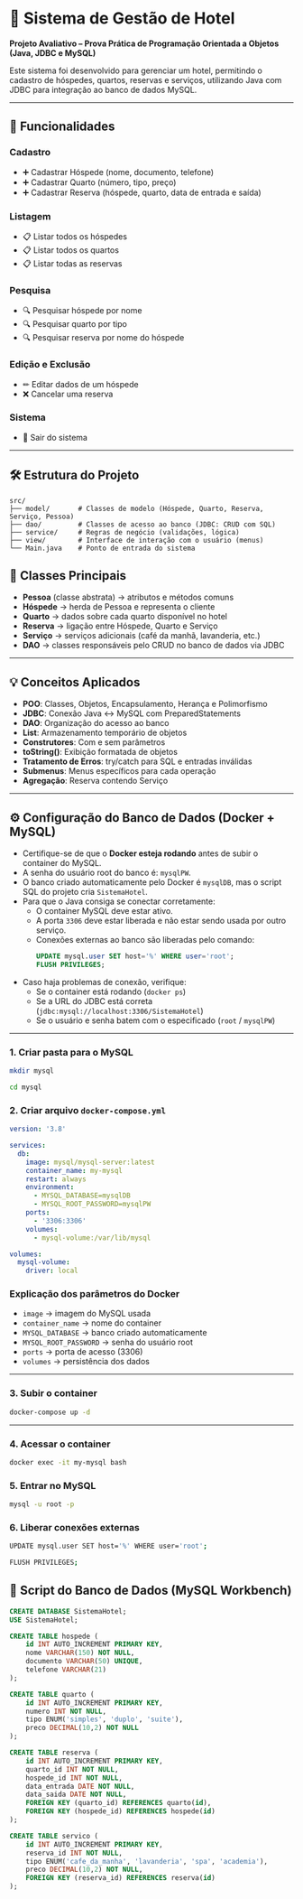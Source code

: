 # 🏨 Sistema de Gestão de Hotel

**Projeto Avaliativo – Prova Prática de Programação Orientada a Objetos (Java, JDBC e MySQL)**

Este sistema foi desenvolvido para gerenciar um hotel, permitindo o cadastro de hóspedes, quartos, reservas e serviços, utilizando Java com JDBC para integração ao banco de dados MySQL.

---

## 📖 Funcionalidades

### Cadastro
- ➕ Cadastrar Hóspede (nome, documento, telefone)  
- ➕ Cadastrar Quarto (número, tipo, preço)  
- ➕ Cadastrar Reserva (hóspede, quarto, data de entrada e saída)  

### Listagem
- 📋 Listar todos os hóspedes  
- 📋 Listar todos os quartos  
- 📋 Listar todas as reservas  

### Pesquisa
- 🔍 Pesquisar hóspede por nome  
- 🔍 Pesquisar quarto por tipo  
- 🔍 Pesquisar reserva por nome do hóspede  

### Edição e Exclusão
- ✏ Editar dados de um hóspede  
- ❌ Cancelar uma reserva  

### Sistema
- 🚪 Sair do sistema  

---

## 🛠 Estrutura do Projeto

```text
src/
├── model/       # Classes de modelo (Hóspede, Quarto, Reserva, Serviço, Pessoa)
├── dao/         # Classes de acesso ao banco (JDBC: CRUD com SQL)
├── service/     # Regras de negócio (validações, lógica)
├── view/        # Interface de interação com o usuário (menus)
└── Main.java    # Ponto de entrada do sistema
```

## 📂 Classes Principais

- **Pessoa** (classe abstrata) → atributos e métodos comuns  
- **Hóspede** → herda de Pessoa e representa o cliente  
- **Quarto** → dados sobre cada quarto disponível no hotel  
- **Reserva** → ligação entre Hóspede, Quarto e Serviço  
- **Serviço** → serviços adicionais (café da manhã, lavanderia, etc.)  
- **DAO** → classes responsáveis pelo CRUD no banco de dados via JDBC  

---

## 💡 Conceitos Aplicados

- **POO**: Classes, Objetos, Encapsulamento, Herança e Polimorfismo  
- **JDBC**: Conexão Java ↔ MySQL com PreparedStatements  
- **DAO**: Organização do acesso ao banco  
- **List<T>**: Armazenamento temporário de objetos  
- **Construtores**: Com e sem parâmetros  
- **toString()**: Exibição formatada de objetos  
- **Tratamento de Erros**: try/catch para SQL e entradas inválidas  
- **Submenus**: Menus específicos para cada operação  
- **Agregação**: Reserva contendo Serviço  

---

## ⚙️ Configuração do Banco de Dados (Docker + MySQL)

- Certifique-se de que o **Docker esteja rodando** antes de subir o container do MySQL.  
- A senha do usuário root do banco é: `mysqlPW`.  
- O banco criado automaticamente pelo Docker é `mysqlDB`, mas o script SQL do projeto cria `SistemaHotel`.  
- Para que o Java consiga se conectar corretamente:  
  - O container MySQL deve estar ativo.  
  - A porta `3306` deve estar liberada e não estar sendo usada por outro serviço.  
  - Conexões externas ao banco são liberadas pelo comando:  
    ```sql
    UPDATE mysql.user SET host='%' WHERE user='root';
    FLUSH PRIVILEGES;
    ```
- Caso haja problemas de conexão, verifique:  
  - Se o container está rodando (`docker ps`)  
  - Se a URL do JDBC está correta (`jdbc:mysql://localhost:3306/SistemaHotel`)  
  - Se o usuário e senha batem com o especificado (`root` / `mysqlPW`)  

---

### 1. Criar pasta para o MySQL
```bash
mkdir mysql
```

```bash
cd mysql
```

### 2. Criar arquivo `docker-compose.yml`
```yaml
version: '3.8'

services:
  db:
    image: mysql/mysql-server:latest
    container_name: my-mysql
    restart: always
    environment:
      - MYSQL_DATABASE=mysqlDB
      - MYSQL_ROOT_PASSWORD=mysqlPW
    ports:
      - '3306:3306'
    volumes:
      - mysql-volume:/var/lib/mysql

volumes:
  mysql-volume:
    driver: local
```

### Explicação dos parâmetros do Docker

- `image` → imagem do MySQL usada  
- `container_name` → nome do container  
- `MYSQL_DATABASE` → banco criado automaticamente  
- `MYSQL_ROOT_PASSWORD` → senha do usuário root  
- `ports` → porta de acesso (3306)  
- `volumes` → persistência dos dados  

---

### 3. Subir o container
```bash
docker-compose up -d
```

---

### 4. Acessar o container
```bash 
docker exec -it my-mysql bash
```

### 5. Entrar no MySQL
```bash
mysql -u root -p
```

### 6. Liberar conexões externas
```bash
UPDATE mysql.user SET host='%' WHERE user='root';
```

```bash
FLUSH PRIVILEGES;
```

## 📂 Script do Banco de Dados (MySQL Workbench)

```sql
CREATE DATABASE SistemaHotel;
USE SistemaHotel;

CREATE TABLE hospede (
    id INT AUTO_INCREMENT PRIMARY KEY,
    nome VARCHAR(150) NOT NULL,
    documento VARCHAR(50) UNIQUE,
    telefone VARCHAR(21)
);

CREATE TABLE quarto (
    id INT AUTO_INCREMENT PRIMARY KEY,
    numero INT NOT NULL,
    tipo ENUM('simples', 'duplo', 'suite'),
    preco DECIMAL(10,2) NOT NULL
);

CREATE TABLE reserva (
    id INT AUTO_INCREMENT PRIMARY KEY,
    quarto_id INT NOT NULL,
    hospede_id INT NOT NULL,
    data_entrada DATE NOT NULL,
    data_saida DATE NOT NULL,
    FOREIGN KEY (quarto_id) REFERENCES quarto(id),
    FOREIGN KEY (hospede_id) REFERENCES hospede(id)
);

CREATE TABLE servico (
    id INT AUTO_INCREMENT PRIMARY KEY,
    reserva_id INT NOT NULL,
    tipo ENUM('cafe_da_manha', 'lavanderia', 'spa', 'academia'),
    preco DECIMAL(10,2) NOT NULL,
    FOREIGN KEY (reserva_id) REFERENCES reserva(id)
);
```

